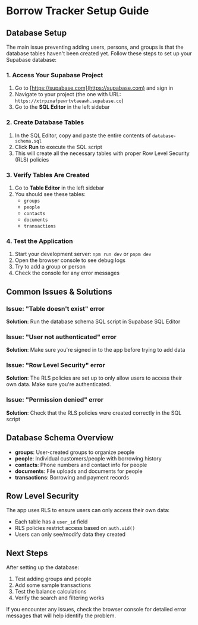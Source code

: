 # Borrow Tracker Setup Guide

## Database Setup

The main issue preventing adding users, persons, and groups is that the database tables haven't been created yet. Follow these steps to set up your Supabase database:

### 1. Access Your Supabase Project

1. Go to [https://supabase.com](https://supabase.com) and sign in
2. Navigate to your project (the one with URL: `https://xtrpzxafpewrtvtaeawh.supabase.co`)
3. Go to the **SQL Editor** in the left sidebar

### 2. Create Database Tables

1. In the SQL Editor, copy and paste the entire contents of `database-schema.sql`
2. Click **Run** to execute the SQL script
3. This will create all the necessary tables with proper Row Level Security (RLS) policies

### 3. Verify Tables Are Created

1. Go to **Table Editor** in the left sidebar
2. You should see these tables:
   - `groups`
   - `people`
   - `contacts`
   - `documents`
   - `transactions`

### 4. Test the Application

1. Start your development server: `npm run dev` or `pnpm dev`
2. Open the browser console to see debug logs
3. Try to add a group or person
4. Check the console for any error messages

## Common Issues & Solutions

### Issue: "Table doesn't exist" error
**Solution**: Run the database schema SQL script in Supabase SQL Editor

### Issue: "User not authenticated" error
**Solution**: Make sure you're signed in to the app before trying to add data

### Issue: "Row Level Security" error
**Solution**: The RLS policies are set up to only allow users to access their own data. Make sure you're authenticated.

### Issue: "Permission denied" error
**Solution**: Check that the RLS policies were created correctly in the SQL script

## Database Schema Overview

- **groups**: User-created groups to organize people
- **people**: Individual customers/people with borrowing history
- **contacts**: Phone numbers and contact info for people
- **documents**: File uploads and documents for people
- **transactions**: Borrowing and payment records

## Row Level Security

The app uses RLS to ensure users can only access their own data:
- Each table has a `user_id` field
- RLS policies restrict access based on `auth.uid()`
- Users can only see/modify data they created

## Next Steps

After setting up the database:
1. Test adding groups and people
2. Add some sample transactions
3. Test the balance calculations
4. Verify the search and filtering works

If you encounter any issues, check the browser console for detailed error messages that will help identify the problem.
